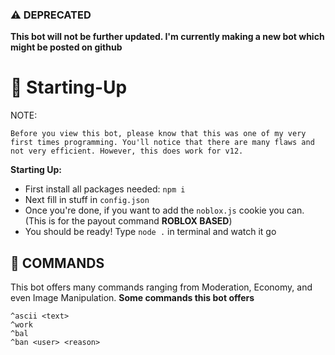 
### ⚠️ DEPRECATED
**This bot will not be further updated. I'm currently making a new bot which might be posted on github**


# 📝 Starting-Up
NOTE:
```
Before you view this bot, please know that this was one of my very first times programming. You'll notice that there are many flaws and not very efficient. However, this does work for v12. 
```
**Starting Up:**
- First install all packages needed: `npm i`
- Next fill in stuff in `config.json`
- Once you're done, if you want to add the `noblox.js` cookie you can. (This is for the payout command **ROBLOX BASED**)
- You should be ready! Type `node .` in terminal and watch it go

## 💨 COMMANDS
This bot offers many commands ranging from Moderation, Economy, and even Image Manipulation.
**Some commands this bot offers**
```
^ascii <text>
^work
^bal
^ban <user> <reason>
```
